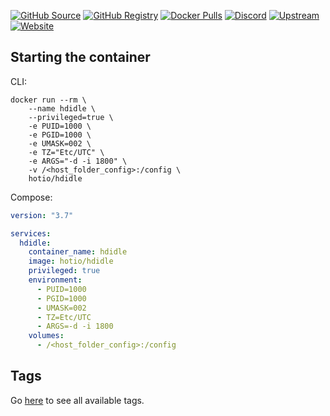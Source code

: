 [![GitHub Source](https://img.shields.io/badge/github-source-ffb64c?style=flat-square&logo=github&logoColor=white&labelColor=757575)](https://github.com/hotio/hdidle)
[![GitHub Registry](https://img.shields.io/badge/github-registry-ffb64c?style=flat-square&logo=github&logoColor=white&labelColor=757575)](https://github.com/orgs/hotio/packages/container/package/hdidle)
[![Docker Pulls](https://img.shields.io/docker/pulls/hotio/hdidle?color=ffb64c&style=flat-square&label=pulls&logo=docker&logoColor=white&labelColor=757575)](https://hub.docker.com/r/hotio/hdidle)
[![Discord](https://img.shields.io/discord/610068305893523457?style=flat-square&color=ffb64c&label=discord&logo=discord&logoColor=white&labelColor=757575)](https://hotio.dev/discord)
[![Upstream](https://img.shields.io/badge/upstream-project-ffb64c?style=flat-square&labelColor=757575)](https://github.com/adelolmo/hd-idle)
[![Website](https://img.shields.io/badge/website-hotio.dev-ffb64c?style=flat-square&labelColor=757575)](https://hotio.dev/containers/hdidle)

## Starting the container

CLI:

```shell
docker run --rm \
    --name hdidle \
    --privileged=true \
    -e PUID=1000 \
    -e PGID=1000 \
    -e UMASK=002 \
    -e TZ="Etc/UTC" \
    -e ARGS="-d -i 1800" \
    -v /<host_folder_config>:/config \
    hotio/hdidle
```

Compose:

```yaml
version: "3.7"

services:
  hdidle:
    container_name: hdidle
    image: hotio/hdidle
    privileged: true
    environment:
      - PUID=1000
      - PGID=1000
      - UMASK=002
      - TZ=Etc/UTC
      - ARGS=-d -i 1800
    volumes:
      - /<host_folder_config>:/config
```

## Tags

Go [here](https://hotio.dev/tags-overview/#hotiohdidle) to see all available tags.
